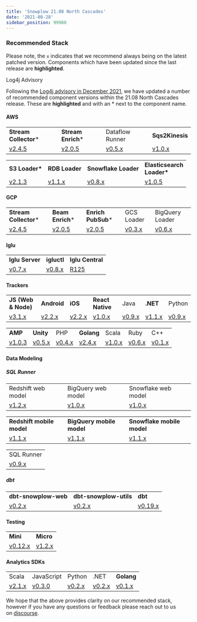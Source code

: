 ```yaml
---
title: 'Snowplow 21.08 North Cascades'
date: '2021-08-28'
sidebar_position: 99980
---
```


### Recommended Stack

Please note, the `x` indicates that we recommend always being on the latest patched version. Components which have been updated since the last release are **highlighted**.

Log4j Advisory

Following the [Log4j advisory in December 2021](https://discourse.snowplow.io/t/advisory-impact-of-log4j-2-cve-2021-44228-on-snowplow-components/6065), we have updated a number of recommended component versions within the 21.08 North Cascades release. These are **highlighted** and with an \* next to the component name.

#### AWS

<table class="has-fixed-layout"><tbody><tr><td class="has-text-align-center" data-align="center"><span class="has-inline-color has-luminous-vivid-orange-color"><strong>Stream Collector</strong>*</span></td><td class="has-text-align-center" data-align="center"><span class="has-inline-color has-luminous-vivid-orange-color"><strong>Stream Enrich</strong>*</span></td><td class="has-text-align-center" data-align="center">Dataflow Runner</td><td class="has-text-align-center" data-align="center"><strong><span class="has-inline-color has-vivid-purple-color">Sqs2Kinesis</span></strong></td></tr><tr><td class="has-text-align-center" data-align="center"><a href="http://github.com/snowplow/stream-collector/releases">v2.4.5</a></td><td class="has-text-align-center" data-align="center"><a href="https://github.com/snowplow/stream-enrich/releases">v2.0.5</a></td><td class="has-text-align-center" data-align="center"><a href="https://github.com/snowplow/dataflow-runner/releases">v0.5.x</a></td><td class="has-text-align-center" data-align="center"><a href="https://github.com/snowplow-incubator/sqs2kinesis/releases/tag/1.0.0" target="_blank" rel="noreferrer noopener">v1.0.x</a></td></tr></tbody></table>

<table class="has-fixed-layout"><tbody><tr><td class="has-text-align-center" data-align="center"><strong><span class="has-inline-color has-luminous-vivid-orange-color">S3 Loader*</span></strong></td><td class="has-text-align-center" data-align="center"><strong><span class="has-inline-color has-vivid-purple-color">RDB Loader</span></strong></td><td class="has-text-align-center" data-align="center"><strong><span class="has-inline-color has-vivid-purple-color">Snowflake Loader</span></strong></td><td class="has-text-align-center" data-align="center"><strong><span class="has-inline-color has-luminous-vivid-orange-color">Elasticsearch<br/>Loader*</span></strong></td></tr><tr><td class="has-text-align-center" data-align="center"><a href="https://github.com/snowplow/snowplow-s3-loader/releases">v2.1.3</a></td><td class="has-text-align-center" data-align="center"><a href="https://github.com/snowplow/snowplow-rdb-loader/releases">v1.1.x</a></td><td class="has-text-align-center" data-align="center"><a href="https://github.com/snowplow-incubator/snowplow-snowflake-loader/releases">v0.8.x</a></td><td class="has-text-align-center" data-align="center"><a href="https://github.com/snowplow/snowplow-elasticsearch-loader/releases">v1.0.5</a></td></tr></tbody></table>

#### GCP

<table class="has-fixed-layout"><tbody><tr><td class="has-text-align-center" data-align="center"><span class="has-inline-color has-luminous-vivid-orange-color"><strong>Stream Collector</strong>*</span></td><td class="has-text-align-center" data-align="center"><span class="has-inline-color has-luminous-vivid-orange-color"><strong>Beam Enrich</strong>*</span></td><td class="has-text-align-center" data-align="center"><span class="has-inline-color has-luminous-vivid-orange-color"><strong>Enrich PubSub</strong>*</span></td><td class="has-text-align-center" data-align="center">GCS Loader</td><td class="has-text-align-center" data-align="center">BigQuery Loader</td></tr><tr><td class="has-text-align-center" data-align="center"><a href="https://github.com/snowplow/stream-collector/releases">v2.4.5</a></td><td class="has-text-align-center" data-align="center"><a href="https://github.com/snowplow/enrich/releases">v2.0.5</a></td><td class="has-text-align-center" data-align="center"><a href="https://github.com/snowplow/enrich/releases">v2.0.5</a></td><td class="has-text-align-center" data-align="center"><a href="https://github.com/snowplow-incubator/snowplow-google-cloud-storage-loader/releases">v0.3.x</a></td><td class="has-text-align-center" data-align="center"><a href="https://github.com/snowplow-incubator/snowplow-bigquery-loader/releases">v0.6.x</a></td></tr></tbody></table>

#### Iglu

<table class="has-fixed-layout"><tbody><tr><td class="has-text-align-center" data-align="center"><strong><span class="has-inline-color has-vivid-purple-color">Iglu Server</span></strong></td><td class="has-text-align-center" data-align="center"><strong><span class="has-inline-color has-vivid-purple-color">igluctl</span></strong></td><td class="has-text-align-center" data-align="center"><strong><span class="has-inline-color has-vivid-purple-color">Iglu Central</span></strong></td></tr><tr><td class="has-text-align-center" data-align="center"><a href="https://github.com/snowplow-incubator/iglu-server/releases">v0.7.x</a></td><td class="has-text-align-center" data-align="center"><a href="https://github.com/snowplow-incubator/igluctl/releases/">v0.8.x</a></td><td class="has-text-align-center" data-align="center"><a href="https://github.com/snowplow/iglu-central/releases" target="_blank" rel="noreferrer noopener">R125</a></td></tr></tbody></table>

#### Trackers

<table class="has-fixed-layout"><tbody><tr><td class="has-text-align-center" data-align="center"><strong><span class="has-inline-color has-vivid-purple-color">JS (Web &amp; Node)</span></strong></td><td class="has-text-align-center" data-align="center"><strong><span class="has-inline-color has-vivid-purple-color">Android</span></strong></td><td class="has-text-align-center" data-align="center"><span class="has-inline-color has-vivid-purple-color"><strong>iOS</strong></span></td><td class="has-text-align-center" data-align="center"><strong><span class="has-inline-color has-vivid-purple-color">React Native</span></strong></td><td class="has-text-align-center" data-align="center">Java</td><td class="has-text-align-center" data-align="center"><strong><span class="has-inline-color has-vivid-purple-color">.NET</span></strong></td><td class="has-text-align-center" data-align="center">Python</td></tr><tr><td class="has-text-align-center" data-align="center"><a href="https://github.com/snowplow/snowplow-javascript-tracker/releases">v3.1.x</a></td><td class="has-text-align-center" data-align="center"><a href="https://github.com/snowplow/snowplow-android-tracker/releases">v2.2.x</a></td><td class="has-text-align-center" data-align="center"><a href="https://github.com/snowplow/snowplow-objc-tracker/releases">v2.2.x</a></td><td class="has-text-align-center" data-align="center"><a href="https://github.com/snowplow-incubator/snowplow-react-native-tracker/releases">v1.0.x</a></td><td class="has-text-align-center" data-align="center"><a href="https://github.com/snowplow/snowplow-java-tracker/releases">v0.9.x</a></td><td class="has-text-align-center" data-align="center"><a href="https://github.com/snowplow/snowplow-dotnet-tracker/releases">v1.1.x</a></td><td class="has-text-align-center" data-align="center"><a href="https://github.com/snowplow/snowplow-python-tracker/releases">v0.9.x</a></td></tr></tbody></table>

<table class="has-fixed-layout"><tbody><tr><td class="has-text-align-center" data-align="center"><strong><span class="has-inline-color has-vivid-purple-color">AMP</span></strong></td><td class="has-text-align-center" data-align="center"><strong><span class="has-inline-color has-vivid-purple-color">Unity</span></strong></td><td class="has-text-align-center" data-align="center">PHP</td><td class="has-text-align-center" data-align="center"><strong><span class="has-inline-color has-vivid-purple-color">Golang</span></strong></td><td class="has-text-align-center" data-align="center">Scala</td><td class="has-text-align-center" data-align="center">Ruby</td><td class="has-text-align-center" data-align="center">C++</td></tr><tr><td class="has-text-align-center" data-align="center"><a href="/docs/collecting-data/collecting-from-own-applications/google-amp-tracker/">v1.0.3</a></td><td class="has-text-align-center" data-align="center"><a href="https://github.com/snowplow/snowplow-unity-tracker/releases">v0.5.x</a></td><td class="has-text-align-center" data-align="center"><a href="https://github.com/snowplow/snowplow-php-tracker/releases">v0.4.x</a></td><td class="has-text-align-center" data-align="center"><a href="https://github.com/snowplow/snowplow-golang-tracker/releases">v2.4.x</a></td><td class="has-text-align-center" data-align="center"><a href="https://github.com/snowplow/snowplow-scala-tracker/releases">v1.0.x</a></td><td class="has-text-align-center" data-align="center"><a href="https://github.com/snowplow/snowplow-ruby-tracker/releases">v0.6.x</a></td><td class="has-text-align-center" data-align="center"><a href="https://github.com/snowplow/snowplow-cpp-tracker/releases">v0.1.x</a></td></tr></tbody></table>

#### Data Modeling

##### SQL Runner

<table class="has-fixed-layout"><tbody><tr><td>Redshift web model</td><td>BigQuery web model</td><td>Snowflake web model</td></tr><tr><td><a href="https://github.com/snowplow/data-models/releases">v1.2.x</a></td><td><a href="https://github.com/snowplow/data-models/releases">v1.0.x</a></td><td><a href="https://github.com/snowplow/data-models/releases">v1.0.x</a></td></tr></tbody></table>

<table class="has-fixed-layout"><tbody><tr><td><strong><span class="has-inline-color has-vivid-purple-color">Redshift mobile model</span></strong></td><td><strong><span class="has-inline-color has-vivid-purple-color">BigQuery mobile model</span></strong></td><td><strong><span class="has-inline-color has-vivid-purple-color">Snowflake mobile model</span></strong></td></tr><tr><td><a href="https://github.com/snowplow/data-models/releases">v1.1.x</a></td><td><a href="https://github.com/snowplow/data-models/releases">v1.1.x</a></td><td><a href="https://github.com/snowplow/data-models/releases">v1.1.x</a></td></tr></tbody></table>

<table class="has-fixed-layout"><tbody><tr><td>SQL Runner</td></tr><tr><td><a href="https://github.com/snowplow/sql-runner/releases">v0.9.x</a></td></tr></tbody></table>

##### dbt

<table class="has-fixed-layout"><tbody><tr><td><strong><span class="has-inline-color has-vivid-purple-color">dbt-snowplow-web</span></strong></td><td><strong><span class="has-inline-color has-vivid-purple-color">dbt-snowplow-utils</span></strong></td><td><strong><span class="has-inline-color has-vivid-purple-color">dbt</span></strong></td></tr><tr><td><a href="https://github.com/snowplow/dbt-snowplow-web/releases" target="_blank" rel="noreferrer noopener">v0.2.x</a></td><td><a href="https://github.com/snowplow/dbt-snowplow-utils/releases" target="_blank" rel="noreferrer noopener">v0.2.x</a></td><td><a href="https://github.com/dbt-labs/dbt/releases">v0.19.x</a></td></tr></tbody></table>

#### Testing

<table class="has-fixed-layout"><tbody><tr><td><strong>Mini</strong></td><td><strong><span class="has-inline-color has-vivid-purple-color">Micro</span></strong></td></tr><tr><td><a href="https://github.com/snowplow/snowplow-mini/releases">v0.12.x</a></td><td><a href="https://github.com/snowplow-incubator/snowplow-micro/releases">v1.2.x</a></td></tr></tbody></table>

#### Analytics SDKs

<table class="has-fixed-layout"><tbody><tr><td>Scala</td><td>JavaScript</td><td>Python</td><td>.NET</td><td><strong><span class="has-inline-color has-vivid-purple-color">Golang</span></strong></td></tr><tr><td><a href="https://github.com/snowplow/snowplow-python-analytics-sdk/releases">v2.1.x</a></td><td><a href="https://github.com/snowplow-incubator/snowplow-js-analytics-sdk/releases">v0.3.0</a></td><td><a href="https://github.com/snowplow/snowplow-python-analytics-sdk/releases">v0.2.x</a></td><td><a href="https://github.com/snowplow/snowplow-dotnet-analytics-sdk/releases">v0.2.x</a></td><td><a href="https://github.com/snowplow/snowplow-golang-analytics-sdk/releases" target="_blank" rel="noreferrer noopener">v0.1.x</a></td></tr></tbody></table>

We hope that the above provides clarity on our recommended stack, however if you have any questions or feedback please reach out to us on [discourse](https://discourse.snowplow.io/).
